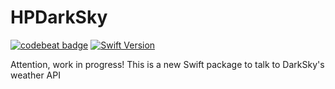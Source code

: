 # HPDarkSky

[![codebeat badge](https://codebeat.co/badges/f91a08f5-38ec-4d14-b25e-df2d380be4a4)](https://codebeat.co/projects/github-com-henrik-dmg-hpdarksky-master)
[![Swift Version](https://img.shields.io/badge/Swift-5.1-orange)](https://img.shields.io/badge/Swift-5.1-orange)

Attention, work in progress! This is a new Swift package to talk to DarkSky's weather API
